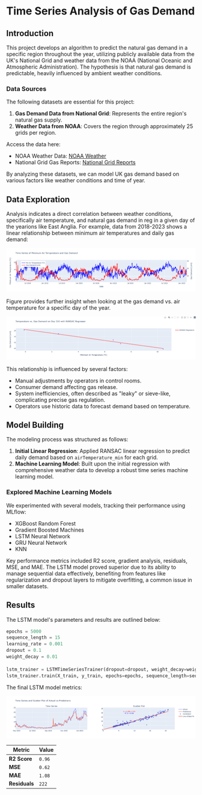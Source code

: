 # Time Series Analysis of Gas Demand

## Introduction

This project develops an algorithm to predict the natural gas demand in a specific region throughout the year, utilizing publicly available data from the UK's National Grid and weather data from the NOAA (National Oceanic and Atmospheric Administration). The hypothesis is that natural gas demand is predictable, heavily influenced by ambient weather conditions.

### Data Sources

The following datasets are essential for this project:

1. **Gas Demand Data from National Grid**: Represents the entire region's natural gas supply.
2. **Weather Data from NOAA**: Covers the region through approximately 25 grids per region.

Access the data here:
- NOAA Weather Data: [NOAA Weather](https://www.noaa.gov/weather)
- National Grid Gas Reports: [National Grid Reports](https://data.nationalgas.com/reports/find-gas-reports)

By analyzing these datasets, we can model UK gas demand based on various factors like weather conditions and time of year.

## Data Exploration

Analysis indicates a direct correlation between weather conditions, specifically air temperature, and natural gas demand in reg in a given day of the yearions like East Anglia. For example, data from 2018-2023 shows a linear relationship between minimum air temperatures and daily gas demand:

![Gas Demand vs. Air Temperature](./images/image.png)

Figure provides further insight when looking at the gas demand vs. air temperature for a specific day of the year.

![Gas Demand vs. Air Temperature for a day in Year (2018-2023)](./images/image-1.png)

This relationship is influenced by several factors:
- Manual adjustments by operators in control rooms.
- Consumer demand affecting gas release.
- System inefficiencies, often described as "leaky" or sieve-like, complicating precise gas regulation.
- Operators use historic data to forecast demand based on temperature.

## Model Building

The modeling process was structured as follows:

1. **Initial Linear Regression**: Applied RANSAC linear regression to predict daily demand based on `airTemperature_min` for each grid.
2. **Machine Learning Model**: Built upon the initial regression with comprehensive weather data to develop a robust time series machine learning model.

### Explored Machine Learning Models

We experimented with several models, tracking their performance using MLflow:
- XGBoost Random Forest
- Gradient Boosted Machines
- LSTM Neural Network
- GRU Neural Network
- KNN

Key performance metrics included R2 score, gradient analysis, residuals, MSE, and MAE. The LSTM model proved superior due to its ability to manage sequential data effectively, benefiting from features like regularization and dropout layers to mitigate overfitting, a common issue in smaller datasets.

## Results

The LSTM model's parameters and results are outlined below:

```python
epochs = 5000
sequence_length = 15
learning_rate = 0.001
dropout = 0.1
weight_decay = 0.01

lstm_trainer = LSTMTimeSeriesTrainer(dropout=dropout, weight_decay=weight_decay)
lstm_trainer.train(X_train, y_train, epochs=epochs, sequence_length=sequence_length, lr=learning_rate)

```
The final LSTM model metrics:

![alt text](./images/image-2.png)


| Metric         | Value     |
|----------------|-----------|
| **R2 Score**   | `0.96`    |
| **MSE**        | `0.62`    |
| **MAE**        | `1.08`    |
| **Residuals**  | `222`     |


